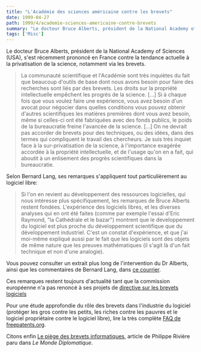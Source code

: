 ```yaml
---
title: "L'Académie des sciences américaine contre les brevets"
date: 1999-04-27
path: 1999/4/academie-sciences-americaine-contre-brevets
summary: "Le docteur Bruce Alberts, président de la National Academy of Sciences (USA), s'est récemment prononcé en France contre la tendance actuelle à la privatisation de la science, notamment via les brevets."
tags: ['Misc']
---
```


<P> Le docteur Bruce Alberts, président de la National Academy of Sciences
(USA), s'est récemment prononcé en France contre la tendance actuelle
à la privatisation de la science, notamment via les brevets.  </P>

<P> <BLOCKQUOTE> La communauté scientifique et l'Académie sont très
inquiètes du fait que beaucoup d'outils de base dont nous avons besoin
pour faire des recherches sont liés par des brevets. Les droits sur la
propriété intellectuelle empêchent les progrès de la science. [...] Si
à chaque fois que vous voulez faire une expérience, vous avez besoin
d'un avocat pour négocier dans quelles conditions vous pouvez obtenir
d'autres scientifiques les matières premières dont vous avez besoin, même
si celles-ci ont été fabriquées avec des fonds publics, le poids de la
bureaucratie freine l'avancée de la science.  [...]  On ne devrait pas
accorder de brevets pour des techniques, ou des idées, dans des termes
qui compliquent le travail des chercheurs. Je suis très inquiet face à
la sur-privatisation de la science, à l'importance exagérée accordée
à la propriété intellectuelle, et de l'usage qu'on en a fait, qui
aboutit à un enlisement des progrès scientifiques dans la bureaucratie.
</BLOCKQUOTE> </P>

<P> Selon Bernard Lang, ses remarques s'appliquent tout particulièrement
au logiciel libre: </P>

<P> <BLOCKQUOTE> Si l'on en revient au développement des ressources
logicielles, qui nous intéresse plus spécifiquement, les remarques
de Bruce Alberts restent fondées. L'expérience des logiciels libres,
et les diverses analyses qui en ont été faites (comme par exemple
l'essai d'Eric Raymond, "la Cathédrale et le bazar") montrent que le
developpement du logiciel est plus proche du développement scientifique
que du développement industriel. C'est un constat d'expérience, et que
j'ai moi-même expliqué aussi par le fait que les logiciels sont des
objets de même nature que les preuves mathématiques (il s'agit là d'un
fait technique et non d'une analogie).  </BLOCKQUOTE> </P>

<P> Vous pouvez consulter un extrait plus long de l'intervention
du Dr Alberts, ainsi que les commentaires de Bernard Lang, dans
<A HREF="http://www.linux-center.org/articles/9904/alberts.txt">ce
courrier</A>.  </P>

<P>
Ces remarques restent toujours d'actualité tant que la commission
européenne n'a pas renoncé à ses projets de <A HREF="http://europa.eu.int/comm/dg15/en/intprop/indprop/558.htm">directive sur les brevets logiciels</A>
</P>

<P>
Pour une étude approfondie du rôle des brevets dans
l'industrie du logiciel (protéger les gros contre les petits,
les riches contre les pauvres et le logiciel propriétaire
contre le logiciel libre), lire la très complète <A HREF="http://www.freepatents.org/adapt/faq-brevet.html">FAQ de
freepatents.org</A>.
</P>

<P>
Citons enfin <A HREF="http://www.monde-diplomatique.fr/1999/03/RIVIERE/11769.html">Le
piège des brevets informatiques</A>, article de Philippe Rivière paru
dans <EM>Le Monde Diplomatique</EM>.
</P>


